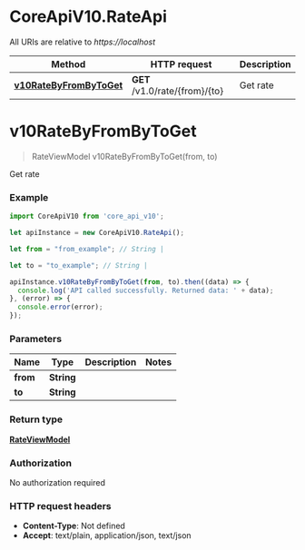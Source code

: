 # CoreApiV10.RateApi

All URIs are relative to *https://localhost*

Method | HTTP request | Description
------------- | ------------- | -------------
[**v10RateByFromByToGet**](RateApi.md#v10RateByFromByToGet) | **GET** /v1.0/rate/{from}/{to} | Get rate


<a name="v10RateByFromByToGet"></a>
# **v10RateByFromByToGet**
> RateViewModel v10RateByFromByToGet(from, to)

Get rate

### Example
```javascript
import CoreApiV10 from 'core_api_v10';

let apiInstance = new CoreApiV10.RateApi();

let from = "from_example"; // String | 

let to = "to_example"; // String | 

apiInstance.v10RateByFromByToGet(from, to).then((data) => {
  console.log('API called successfully. Returned data: ' + data);
}, (error) => {
  console.error(error);
});

```

### Parameters

Name | Type | Description  | Notes
------------- | ------------- | ------------- | -------------
 **from** | **String**|  | 
 **to** | **String**|  | 

### Return type

[**RateViewModel**](RateViewModel.md)

### Authorization

No authorization required

### HTTP request headers

 - **Content-Type**: Not defined
 - **Accept**: text/plain, application/json, text/json

